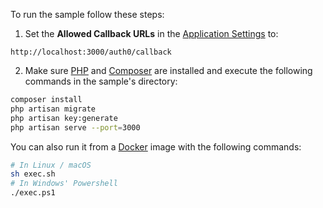 To run the sample follow these steps:

1) Set the **Allowed Callback URLs** in the [Application Settings](${manage_url}/#/applications/${account.clientId}/settings) to:
```text
http://localhost:3000/auth0/callback
```

2) Make sure [PHP](http://php.net/downloads.php) and [Composer](https://getcomposer.org/download/) are installed and execute the following commands in the sample's directory:

```bash
composer install
php artisan migrate
php artisan key:generate
php artisan serve --port=3000
```

You can also run it from a [Docker](https://www.docker.com) image with the following commands:

```bash
# In Linux / macOS
sh exec.sh
# In Windows' Powershell
./exec.ps1
```